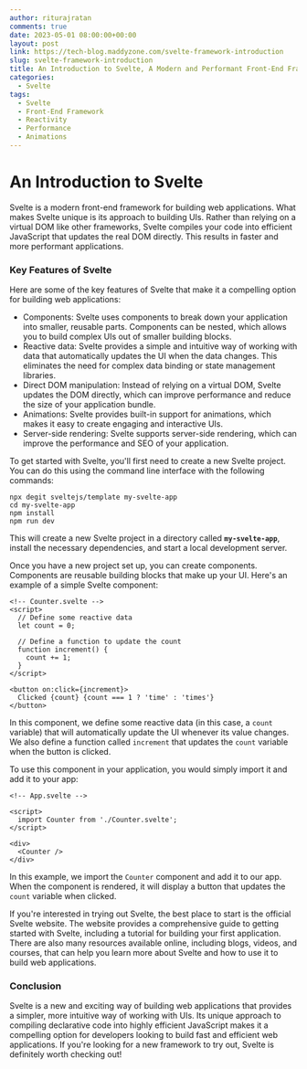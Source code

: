 ```yaml
---
author: riturajratan
comments: true
date: 2023-05-01 08:00:00+00:00
layout: post
link: https://tech-blog.maddyzone.com/svelte-framework-introduction
slug: svelte-framework-introduction
title: An Introduction to Svelte, A Modern and Performant Front-End Framework
categories:
  - Svelte
tags:
  - Svelte
  - Front-End Framework
  - Reactivity
  - Performance
  - Animations
---
```



# An Introduction to Svelte

Svelte is a modern front-end framework for building web applications. What makes Svelte unique is its approach to building UIs. Rather than relying on a virtual DOM like other frameworks, Svelte compiles your code into efficient JavaScript that updates the real DOM directly. This results in faster and more performant applications.

### Key Features of Svelte

Here are some of the key features of Svelte that make it a compelling option for building web applications:

- Components: Svelte uses components to break down your application into smaller, reusable parts. Components can be nested, which allows you to build complex UIs out of smaller building blocks.
- Reactive data: Svelte provides a simple and intuitive way of working with data that automatically updates the UI when the data changes. This eliminates the need for complex data binding or state management libraries.
- Direct DOM manipulation: Instead of relying on a virtual DOM, Svelte updates the DOM directly, which can improve performance and reduce the size of your application bundle.
- Animations: Svelte provides built-in support for animations, which makes it easy to create engaging and interactive UIs.
- Server-side rendering: Svelte supports server-side rendering, which can improve the performance and SEO of your application.

To get started with Svelte, you'll first need to create a new Svelte project. You can do this using the command line interface with the following commands:
```
npx degit sveltejs/template my-svelte-app
cd my-svelte-app
npm install
npm run dev
```

This will create a new Svelte project in a directory called **`my-svelte-app`**, install the necessary dependencies, and start a local development server.

Once you have a new project set up, you can create components. Components are reusable building blocks that make up your UI. Here's an example of a simple Svelte component:

```
<!-- Counter.svelte -->
<script>
  // Define some reactive data
  let count = 0;

  // Define a function to update the count
  function increment() {
    count += 1;
  }
</script>

<button on:click={increment}>
  Clicked {count} {count === 1 ? 'time' : 'times'}
</button>

```

In this component, we define some reactive data (in this case, a `count` variable) that will automatically update the UI whenever its value changes. We also define a function called `increment` that updates the `count` variable when the button is clicked.

To use this component in your application, you would simply import it and add it to your app:

```
<!-- App.svelte -->

<script>
  import Counter from './Counter.svelte';
</script>

<div>
  <Counter />
</div>
```
In this example, we import the `Counter` component and add it to our app. When the component is rendered, it will display a button that updates the `count` variable when clicked.

If you're interested in trying out Svelte, the best place to start is the official Svelte website. The website provides a comprehensive guide to getting started with Svelte, including a tutorial for building your first application. There are also many resources available online, including blogs, videos, and courses, that can help you learn more about Svelte and how to use it to build web applications.

### Conclusion

Svelte is a new and exciting way of building web applications that provides a simpler, more intuitive way of working with UIs. Its unique approach to compiling declarative code into highly efficient JavaScript makes it a compelling option for developers looking to build fast and efficient web applications. If you're looking for a new framework to try out, Svelte is definitely worth checking out!

